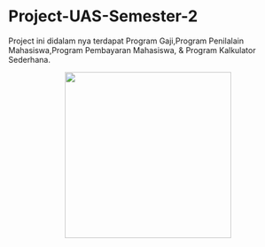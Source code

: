 # Project-UAS-Semester-2
Project ini didalam nya terdapat Program Gaji,Program Penilalain Mahasiswa,Program Pembayaran Mahasiswa, &amp; Program Kalkulator Sederhana.


<p align="center">
<img src="https://github.com/firentus999/Project-UAS-Semester-2/blob/master/Flowchart%20UAS.jpg width="450" height="300" />
</p>                                
